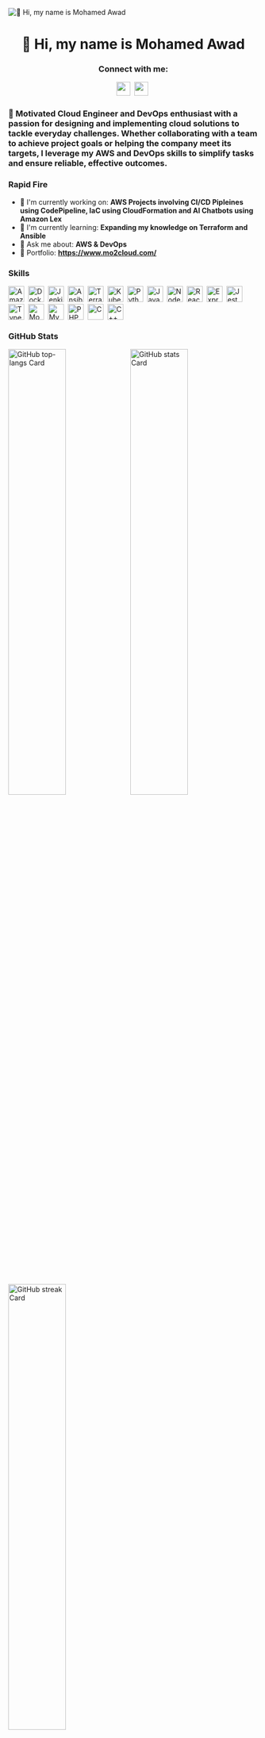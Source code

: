 ![👋 Hi, my name is Mohamed Awad]([https://www.codecademy.com/resources/blog/wp-content/uploads/2022/12/Websites-Software-Programmers-Thumbnails_1200x558.png?w=1024](https://github.com/user-attachments/assets/8f8c1902-6021-4100-b18d-62c1c67dda3b))


<div id="toc">
  <ul align="center" style="list-style: none">
    <summary>
      <h1>
        👋 Hi, my name is Mohamed Awad
      </h1>
    </summary>
  </ul>
</div>

**<h3 align="center">Connect with me:</h3>** 
<p align="center"><a href="https://www.linkedin.com/in/mkhaledawad" target="_blank"><img src="https://img.shields.io/badge/LinkedIn-0077B5?style=for-the-badge&logo=linkedin&logoColor=white" height="28" style="margin-right: 4px"></a> <a href="https://twitter.com/mo_awad9k8" target="_blank"><img src="https://img.shields.io/badge/Twitter-000000?style=for-the-badge&logo=X&logoColor=white" height="28" style="margin-right: 4px"></a></p>

 **<h3 align="left">🚀 Motivated Cloud Engineer and DevOps enthusiast with a passion for designing
and implementing cloud solutions to tackle everyday challenges. Whether
collaborating with a team to achieve project goals or helping the company meet
its targets, I leverage my AWS and DevOps skills to simplify tasks and ensure
reliable, effective outcomes.</h3>**

**<h3 align="left">Rapid Fire</h3>**

- 💼 I'm currently working on: **AWS Projects involving CI/CD Pipleines using CodePipeline, IaC using CloudFormation and AI Chatbots using Amazon Lex**
- 🌱 I'm currently learning: **Expanding my knowledge on Terraform and Ansible**
- 💬 Ask me about: **AWS & DevOps**
- 📂 Portfolio: **<a href="https://www.mo2cloud.com/" target="_blank">https://www.mo2cloud.com/</a>**

 **<h3 align="left">Skills</h3>**

<div style="display: flex; flex-wrap: wrap; gap: 4px; justify-content: left;"><img src="https://img.shields.io/badge/Amazon_AWS-232F3E?logo=amazon-aws&logoColor=white" height="32" alt="Amazon AWS" style="margin-right: 4px"> <img src="https://img.shields.io/badge/Docker-2496ED?logo=docker&logoColor=white" height="32" alt="Docker" style="margin-right: 4px"> <img src="https://img.shields.io/badge/Jenkins-D24939?logo=jenkins&logoColor=white" height="32" alt="Jenkins" style="margin-right: 4px"> <img src="https://img.shields.io/badge/Ansible-EE0000?logo=ansible&logoColor=white" height="32" alt="Ansible" style="margin-right: 4px"> <img src="https://img.shields.io/badge/Terraform-623CE4?logo=terraform&logoColor=white" height="32" alt="Terraform" style="margin-right: 4px"> <img src="https://img.shields.io/badge/Kubernetes-326CE5?logo=kubernetes&logoColor=white" height="32" alt="Kubernetes" style="margin-right: 4px"> <img src="https://img.shields.io/badge/Python-306998?logo=python&logoColor=white" height="32" alt="Python" style="margin-right: 4px"> <img src="https://img.shields.io/badge/JavaScript-F7DF1C?logo=javascript&logoColor=white" height="32" alt="JavaScript" style="margin-right: 4px"> <img src="https://img.shields.io/badge/Node.js-8CC84B?logo=node.js&logoColor=white" height="32" alt="Node.js" style="margin-right: 4px"> <img src="https://img.shields.io/badge/React-20232A?logo=react&logoColor=61DAFB" height="32" alt="React" style="margin-right: 4px"> <img src="https://img.shields.io/badge/Express-000000?logo=express&logoColor=white" height="32" alt="Express" style="margin-right: 4px"> <img src="https://img.shields.io/badge/Jest-C21325?logo=jest&logoColor=white" height="32" alt="Jest" style="margin-right: 4px"> <img src="https://img.shields.io/badge/TypeScript-3178C6?logo=typescript&logoColor=white" height="32" alt="TypeScript" style="margin-right: 4px"> <img src="https://img.shields.io/badge/MongoDB-4EA94B?logo=mongodb&logoColor=white" height="32" alt="MongoDB" style="margin-right: 4px"> <img src="https://img.shields.io/badge/MySQL-4479A1?logo=mysql&logoColor=white" height="32" alt="MySQL" style="margin-right: 4px"> <img src="https://img.shields.io/badge/PHP-777BB4?logo=php&logoColor=white" height="32" alt="PHP" style="margin-right: 4px"> <img src="https://img.shields.io/badge/C-A8B9CC?logo=c&logoColor=white" height="32" alt="C" style="margin-right: 4px"> <img src="https://img.shields.io/badge/C%2B%2B-F34B7F?logo=c%2B%2B&logoColor=white" height="32" alt="C++" style="margin-right: 4px"></div>

 **<h3 align="left">GitHub Stats</h3>**

<p align="left">
  <img width="48%" src="https://github-readme-stats.vercel.app/api/top-langs?username=MohamedAwad9k8&theme=default&cache_seconds=1800&border_radius=4&hide_title=false&layout=normal&langs_count=10&card_width=400&hide_progress=false&hide_border=true" alt="GitHub top-langs Card" />
  <img width="48%" src="https://github-readme-stats.vercel.app/api?username=MohamedAwad9k8&theme=default&cache_seconds=1800&border_radius=4&hide_title=false&hide_rank=false&show_icons=true&include_all_commits=true&line_height=25&hide_border=true&show=prs_merged%2Creviews%2Cprs_merged_percentage" alt="GitHub stats Card" />
</p>

<p align="left">
  <img width="48%" src="https://streak-stats.demolab.com/?user=MohamedAwad9k8&theme=default&hide_border=false&border_radius=4.5&date_format=M+j%5B%2C+Y%5D&mode=daily&disable_animations=false&hide_total_contributions=false&hide_current_streak=false&hide_longest_streak=false&exclude_days=&locale=en&card_height=200" alt="GitHub streak Card" />
</p>



<!--
**MohamedAwad9k8/MohamedAwad9k8** is a ✨ _special_ ✨ repository because its `README.md` (this file) appears on your GitHub profile.

Here are some ideas to get you started:

- 🔭 I’m currently working on ...
- 🌱 I’m currently learning ...
- 👯 I’m looking to collaborate on ...
- 🤔 I’m looking for help with ...
- 💬 Ask me about ...
- 📫 How to reach me: ...
- 😄 Pronouns: ...
- ⚡ Fun fact: ...
-->
